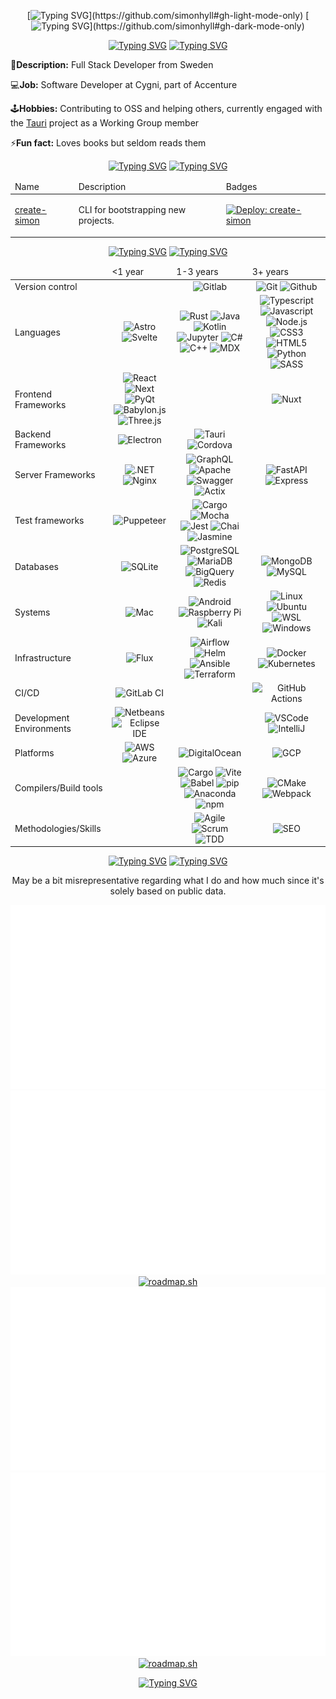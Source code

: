 <div align="center">

[![Typing SVG](https://readme-typing-svg.herokuapp.com/?vCenter=true&duration=1000&font=Righteous&size=65&height=95&width=500&center=true&color=111111&repeat=false&lines=Greetings!)](https://github.com/simonhyll#gh-light-mode-only)
[![Typing SVG](https://readme-typing-svg.herokuapp.com/?vCenter=true&duration=1000&font=Righteous&size=65&height=95&width=500&center=true&color=FFFFFF&repeat=false&lines=Greetings!)](https://github.com/simonhyll#gh-dark-mode-only)

[![Typing SVG](https://readme-typing-svg.herokuapp.com/?center=true&vCenter=true&duration=1000&font=Righteous&size=35&height=60&width=500&color=111111&repeat=false&lines=About+me)](https://github.com/simonhyll#gh-light-mode-only)
[![Typing SVG](https://readme-typing-svg.herokuapp.com/?center=true&vCenter=true&duration=1000&font=Righteous&size=35&height=60&width=500&color=FFFFFF&repeat=false&lines=About+me)](https://github.com/simonhyll#gh-dark-mode-only) 
</div>
      
📃**Description:** Full Stack Developer from Sweden

💻**Job:** Software Developer at Cygni, part of Accenture

🕹**Hobbies:** Contributing to OSS and helping others, currently engaged with the [Tauri](https://tauri.app/) project as a Working Group member

⚡**Fun fact:** Loves books but seldom reads them

<div align="center">

[![Typing SVG](https://readme-typing-svg.herokuapp.com/?center=true&vCenter=true&duration=1000&font=Righteous&size=35&height=60&width=500&color=111111&repeat=false&lines=Projects)](https://github.com/simonhyll#gh-light-mode-only)
[![Typing SVG](https://readme-typing-svg.herokuapp.com/?center=true&vCenter=true&duration=1000&font=Righteous&size=35&height=60&width=500&color=FFFFFF&repeat=false&lines=Projects)](https://github.com/simonhyll#gh-dark-mode-only)

<table>
  <thead>
  <tr>
    <td>Name</td>
    <td>Description</td>
    <td>Badges</td>
  </tr>    
  </thead>
  <tbody>
  <tr>
    <td><a href="https://github.com/simonhyll/simonhyll/tree/main/packages/create-simon" target="_blank">create-simon</a></td>
    <td>CLI for bootstrapping new projects.</td>
    <td>
    
[![Deploy: create-simon](https://github.com/simonhyll/simonhyll/actions/workflows/deploy-create-simon.yml/badge.svg)](https://github.com/simonhyll/simonhyll/actions/workflows/deploy-create-simon.yml)
    </td>
  </tr>
  </tbody>
</table

[![Typing SVG](https://readme-typing-svg.herokuapp.com/?center=true&vCenter=true&duration=1000&font=Righteous&size=35&height=60&width=500&color=111111&repeat=false&lines=Tech+stack)](https://github.com/simonhyll#gh-light-mode-only)
[![Typing SVG](https://readme-typing-svg.herokuapp.com/?center=true&vCenter=true&duration=1000&font=Righteous&size=35&height=60&width=500&color=FFFFFF&repeat=false&lines=Tech+stack)](https://github.com/simonhyll#gh-dark-mode-only)

<table>
  <thead>
  <tr>
    <td></td>
    <td><1 year</td>
    <td>1-3 years</td>
    <td>3+ years</td>
  </tr>    
  </thead>
  <tbody>
    <tr>
      <td>Version control</td>
      <td align="center">
      </td>
      <td align="center">
  <img alt="Gitlab" src="https://img.shields.io/badge/GitLab-f5f5f5?logo=gitlab">
      </td>
      <td align="center">
  <img alt="Git" src="https://img.shields.io/badge/Git-white?logo=git">
  <img alt="Github" src="https://img.shields.io/badge/GitHub-black?logo=github">
      </td>
    </tr>
    <tr>
      <td>Languages</td>
      <td align="center">
  <img alt="Astro" src="https://img.shields.io/badge/Astro-black?logo=astro">
  <img alt="Svelte" src="https://img.shields.io/badge/Svelte-black?logo=svelte">
      </td>
      <td align="center">
  <img alt="Rust" src="https://img.shields.io/badge/Rust-333?logo=rust&logoColor=f67529">
  <img alt="Java" src="https://img.shields.io/badge/Java-black?logo=oracle">
  <img alt="Kotlin" src="https://img.shields.io/badge/Kotlin-black?logo=kotlin">
  <img alt="Jupyter" src="https://img.shields.io/badge/Jupyter-black?logo=jupyter">
  <img alt="C#" src="https://img.shields.io/badge/C%23-black?logo=c-sharp">
  <img alt="C++" src="https://img.shields.io/badge/C++-black?logo=cplusplus">
  <img alt="MDX" src="https://img.shields.io/badge/MDX-black?logo=mdx">
      </td>
      <td align="center">
  <img alt="Typescript" src="https://img.shields.io/badge/TypeScript-black?logo=typescript">
  <img alt="Javascript" src="https://img.shields.io/badge/JavaScript-black?logo=javascript">
  <img alt="Node.js" src="https://img.shields.io/badge/Node.js-black?logo=node.js">
  <img alt="CSS3" src="https://img.shields.io/badge/CSS3-black?logo=css3">
  <img alt="HTML5" src="https://img.shields.io/badge/HTML5-black?logo=html5">
  <img alt="Python" src="https://img.shields.io/badge/Python-3776AB?logo=python&logoColor=ffd343">
  <img alt="SASS" src="https://img.shields.io/badge/Sass-black?logo=sass">
      </td>
    </tr>
    <tr>
      <td>Frontend Frameworks</td>
      <td align="center">
  <img alt="React" src="https://img.shields.io/badge/React-black?logo=react">
  <img alt="Next" src="https://img.shields.io/badge/Next.js-black?logo=next.js">
  <img alt="PyQt" src="https://img.shields.io/badge/PyQt-black?logo=qt">
  <img alt="Babylon.js" src="https://img.shields.io/badge/Babylon.js-black?logo=babylon.js">
  <img alt="Three.js" src="https://img.shields.io/badge/Three.js-black?logo=three.js">        
      </td>
      <td align="center">
      </td>
      <td align="center">
  <img alt="Nuxt" src="https://img.shields.io/badge/Nuxt-black?logo=nuxt.js">
      </td>
    </tr>
    <tr>
      <td>Backend Frameworks</td>
      <td align="center">
  <img alt="Electron" src="https://img.shields.io/badge/Electron-black?logo=electron">
      </td>
      <td align="center">
  <img alt="Tauri" src="https://img.shields.io/badge/Tauri-black?logo=tauri">
  <img alt="Cordova" src="https://img.shields.io/badge/Cordova-black?logo=apache-cordova">
      </td>
      <td align="center">
      </td>
    </tr>
    <tr>
      <td>Server Frameworks</td>
      <td align="center">
  <img alt=".NET" src="https://img.shields.io/badge/.NET-black?logo=.net">
  <img alt="Nginx" src="https://img.shields.io/badge/Nginx-black?logo=nginx">
      </td>
      <td align="center">
  <img alt="GraphQL" src="https://img.shields.io/badge/GraphQL-black?logo=graphql">
  <img alt="Apache" src="https://img.shields.io/badge/Apache-black?logo=apache">
  <img alt="Swagger" src="https://img.shields.io/badge/Swagger-black?logo=swagger">
  <img alt="Actix" src="https://img.shields.io/badge/actix-black?logo=rust">
      </td>
      <td align="center">
  <img alt="FastAPI" src="https://img.shields.io/badge/FastAPI-black?logo=fastapi">
  <img alt="Express" src="https://img.shields.io/badge/Express-black?logo=express">
      </td>
    </tr>
    <tr>
      <td>Test frameworks</td>
      <td align="center">
  <img alt="Puppeteer" src="https://img.shields.io/badge/Puppeteer-black?logo=puppeteer">
      </td>
      <td align="center">
  <img alt="Cargo" src="https://img.shields.io/badge/Cargo%20Test-black?logo=rust">
  <img alt="Mocha" src="https://img.shields.io/badge/Mocha-black?logo=mocha">
  <img alt="Jest" src="https://img.shields.io/badge/Jest-black?logo=jest">
  <img alt="Chai" src="https://img.shields.io/badge/Chai-black?logo=chai">
  <img alt="Jasmine" src="https://img.shields.io/badge/Jasmine-black?logo=jasmine">
      </td>
      <td align="center">
      </td>
    </tr>
    <tr>
      <td>Databases</td>
      <td align="center">
  <img alt="SQLite" src="https://img.shields.io/badge/SQLite-black?logo=sqlite">
      </td>
      <td align="center">
  <img alt="PostgreSQL" src="https://img.shields.io/badge/PostgreSQL-black?logo=postgresql">
  <img alt="MariaDB" src="https://img.shields.io/badge/MariaDB-black?logo=mariadb">
  <img alt="BigQuery" src="https://img.shields.io/badge/BigQuery-black?logo=google-cloud">
  <img alt="Redis" src="https://img.shields.io/badge/Redis-black?logo=redis">
      </td>
      <td align="center">
  <img alt="MongoDB" src="https://img.shields.io/badge/MongoDB-black?logo=mongodb">
  <img alt="MySQL" src="https://img.shields.io/badge/MySQL-black?logo=mysql">
      </td>
    </tr>
    <tr>
      <td>Systems</td>
      <td align="center">
  <img alt="Mac" src="https://img.shields.io/badge/Mac-black?logo=apple">
      </td>
      <td align="center">
  <img alt="Android" src="https://img.shields.io/badge/Android-black?logo=android">
  <img alt="Raspberry Pi" src="https://img.shields.io/badge/Raspberry%20Pi-black?logo=raspberry-pi">
  <img alt="Kali" src="https://img.shields.io/badge/Kali-black?logo=kali-linux">
      </td>
      <td align="center">
  <img alt="Linux" src="https://img.shields.io/badge/Linux-black?logo=linux">
  <img alt="Ubuntu" src="https://img.shields.io/badge/Ubuntu-black?logo=ubuntu">
  <img alt="WSL" src="https://img.shields.io/badge/WSL-black?logo=windows">
  <img alt="Windows" src="https://img.shields.io/badge/Windows-black?logo=windows">
      </td>
    </tr>
    <tr>
      <td>Infrastructure</td>
      <td align="center">
  <img alt="Flux" src="https://img.shields.io/badge/Flux-black?logo=kubernetes">
      </td>
      <td align="center">
  <img alt="Airflow" src="https://img.shields.io/badge/Airflow-black?logo=apache-airflow">
  <img alt="Helm" src="https://img.shields.io/badge/Helm-black?logo=helm">
  <img alt="Ansible" src="https://img.shields.io/badge/Ansible-black?logo=ansible">
  <img alt="Terraform" src="https://img.shields.io/badge/Terraform-black?logo=terraform">
      </td>
      <td align="center">
  <img alt="Docker" src="https://img.shields.io/badge/Docker-black?logo=docker">
  <img alt="Kubernetes" src="https://img.shields.io/badge/Kubernetes-black?logo=kubernetes">
      </td>
    </tr>
    <tr>
      <td>CI/CD</td>
      <td align="center">
  <img alt="GitLab CI" src="https://img.shields.io/badge/GitLab%20CI-f5f5f5?logo=gitlab">
      </td>
      <td align="center">
      </td>
      <td align="center">
  <img alt="GitHub Actions" src="https://img.shields.io/badge/GitHub%20Actions-black?logo=github">
      </td>
    </tr>
    <tr>
      <td>Development Environments</td>
      <td align="center">
  <img alt="Netbeans" src="https://img.shields.io/badge/Netbeans-a8cd37?logo=apache-netbeans-ide">
  <img alt="Eclipse IDE" src="https://img.shields.io/badge/Eclipse-2b2152?logo=eclipse-ide">
      </td>
      <td align="center">
      </td>
      <td align="center">
  <img alt="VSCode" src="https://img.shields.io/badge/VSCode-23aaf2?logo=visual-studio-code">
  <img alt="IntelliJ" src="https://img.shields.io/badge/IntelliJ-f62e5b?logo=intellij-idea">
      </td>
    <tr>
      <td>Platforms</td>
      <td align="center">
  <img alt="AWS" src="https://img.shields.io/badge/AWS-131921?logo=amazon-aws&logoColor=FF9900">
  <img alt="Azure" src="https://img.shields.io/badge/Azure-f5f5f5?logo=microsoft-azure&logoColor=0078D4">
      </td>
      <td align="center">
  <img alt="DigitalOcean" src="https://img.shields.io/badge/DigitalOcean-f5f5f5?logo=digitalocean">
      </td>
      <td align="center">
  <img alt="GCP" src="https://img.shields.io/badge/GCP-f5f5f5?logo=google-cloud">
      </td>
    </tr>
    <tr>
      <td>Compilers/Build tools</td>
      <td align="center">
      </td>
      <td align="center">
  <img alt="Cargo" src="https://img.shields.io/badge/Cargo-264323?logo=rust">
  <img alt="Vite" src="https://img.shields.io/badge/Vite-f5f5f5?logo=vite">
  <img alt="Babel" src="https://img.shields.io/badge/Babel-323330?logo=babel">
  <img alt="pip" src="https://img.shields.io/badge/pip-ffd343?logo=pypi&logoColor=3776AB">
  <img alt="Anaconda" src="https://img.shields.io/badge/Anaconda-f5f5f5?logo=anaconda">
  <img alt="npm" src="https://img.shields.io/badge/npm-CB3837?logo=npm&logoColor=fff">
      </td>
      <td align="center">
  <img alt="CMake" src="https://img.shields.io/badge/CMake-b82027?logo=cmake">
  <img alt="Webpack" src="https://img.shields.io/badge/Webpack-2b3a42?logo=webpack">
      </td>
    </tr>
    <tr>
      <td>Methodologies/Skills</td>
      <td align="center">
      </td>
      <td align="center">
  <img alt="Agile" src="https://img.shields.io/badge/Agile-f5f5f5">
  <img alt="Scrum" src="https://img.shields.io/badge/Scrum-f5f5f5">
  <img alt="TDD" src="https://img.shields.io/badge/Test%20Driven%20Development-f5f5f5">
      </td>
      <td align="center">
  <img alt="SEO" src="https://img.shields.io/badge/Search%20Engine%20Optimization-f5f5f5">
      </td>
    </tr>
  </tbody>
</table>

</div>

<div align="center">

[![Typing SVG](https://readme-typing-svg.herokuapp.com/?center=true&vCenter=true&duration=1000&font=Righteous&size=35&height=60&width=500&color=111111&repeat=false&lines=Statistics)](https://github.com/simonhyll#gh-light-mode-only)
[![Typing SVG](https://readme-typing-svg.herokuapp.com/?center=true&vCenter=true&duration=1000&font=Righteous&size=35&height=60&width=500&color=FFFFFF&repeat=false&lines=Statistics)](https://github.com/simonhyll#gh-dark-mode-only) 

May be a bit misrepresentative regarding what I do and how much since it's solely based on public data.

<a href="https://github.com/simonhyll#gh-dark-mode-only"><img src="https://github.com/simonhyll/github-stats/blob/master/generated/overview.svg#gh-dark-mode-only" /></a>
<a href="https://github.com/simonhyll#gh-dark-mode-only"><img src="https://github.com/simonhyll/github-stats/blob/master/generated/languages.svg#gh-dark-mode-only" /></a>
<a href="https://roadmap.sh/u/simonhyll#gh-dark-mode-only"><img src="https://api.roadmap.sh/v1-badge/tall/64deb410ced78d293522ddb9?variant=dark" alt="roadmap.sh"/></a>
<a href="https://github.com/simonhyll/simonhyll#gh-light-mode-only"><img src="https://github.com/simonhyll/github-stats/blob/master/generated/overview.svg#gh-light-mode-only" /></a>
<a href="https://github.com/simonhyll/simonhyll#gh-light-mode-only"><img src="https://github.com/simonhyll/github-stats/blob/master/generated/languages.svg#gh-light-mode-only" /></a>
<a href="https://roadmap.sh/u/simonhyll#gh-light-mode-only"><img src="https://api.roadmap.sh/v1-badge/tall/64deb410ced78d293522ddb9?variant=light" alt="roadmap.sh"/></a>

[![Typing SVG](https://readme-typing-svg.herokuapp.com/?center=true&vCenter=true&duration=3000&font=Righteous&size=12&height=20&width=400&color=FFFFFF&lines=Cool+people+use+dark+mode;You+are+cool+😀)](https://github.com/simonhyll#gh-dark-mode-only)
</div>
